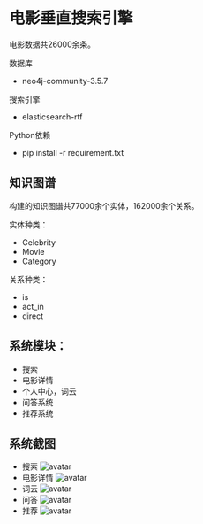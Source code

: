 # 电影垂直搜索引擎

电影数据共26000余条。

数据库
- neo4j-community-3.5.7

搜索引擎
- elasticsearch-rtf

Python依赖
- pip install -r requirement.txt

## **知识图谱**

构建的知识图谱共77000余个实体，162000余个关系。

实体种类：
- Celebrity
- Movie
- Category

关系种类：
- is
- act_in
- direct

## 系统模块：
- 搜索
- 电影详情
- 个人中心，词云
- 问答系统
- 推荐系统


## 系统截图

- 搜索
![avatar](img/search.png)
- 电影详情
![avatar](img/detail.png)
- 词云
![avatar](img/words.png)
- 问答
![avatar](img/qa.png)
- 推荐
![avatar](img/rec.png)